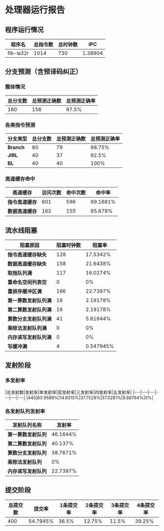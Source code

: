 # 处理器运行报告
## 程序运行情况
|程序名|总指令数|总时钟数|IPC|
|---|---|---|---|
|fib-la32r|1014|730|1.38904|

## 分支预测（含预译码纠正）
### 整体情况
|总分支数|总预测正确数|总预测正确率|
|---|---|---|
|160|156|97.5%|

### 各类指令预测
|分支类型|总分支数|总预测正确数|总预测正确率|
|---|---|---|---|
|**Branch**| 80 | 79 | 98.75%|
|**JIRL**| 40 | 37 | 92.5%|
|**BL**| 40 | 40 | 100%|

### 高速缓存命中
|高速缓存|访问次数|命中次数|命中率|
|---|---|---|---|
|**指令高速缓存**| 601 | 596 | 99.1681%|
|**数据高速缓存**| 162 | 155 | 95.679%|
## 流水线阻塞
|阻塞原因|阻塞时钟数|阻塞率|
|---|---|---|
|**指令高速缓存缺失**| 128 | 17.5342%|
|**数据高速缓存缺失**| 158 | 21.6438%|
|**取指队列满**| 117 | 16.0274%|
|**重命名空闲列表空**|0 | 0%|
|**重排序缓冲区满**|166 | 22.7397%|
|**第一算数发射队列满**|16 | 2.19178%|
|**第二算数发射队列满**|16 | 2.19178%|
|**算数分支发射队列满**|41 | 5.61644%|
|**乘除法发射队列满**|0 | 0%|
|**内存读写发射队列满**|0 | 0%|
|**写缓冲满**|4 | 0.547945%|

## 发射阶段
### 多发射率
|总发射数|发射率|单发射率|双发射率|三发射率|四发射率|五发射率|
|---|---|---|---|---|---|
|445|60.9589%|14.8315%|37.7528%|37.5281%|9.88764%|0%|

### 各发射队列发射率
|发射队列名称|发射率|
|---|---|
|**第一算数发射队列**|46.1644%|
|**第二算数发射队列**|40.137%|
|**算数分支发射队列**|38.7671%|
|**乘除法发射队列**|0%|
|**内存读写发射队列**|22.7397%|

## 提交阶段
|总提交数|提交率|1条提交率|2条提交率|3条提交率|4条提交率|
|---|---|---|---|---|---|
|400|54.7945%|36.5%|12.75%|11.5%|39.25%|
